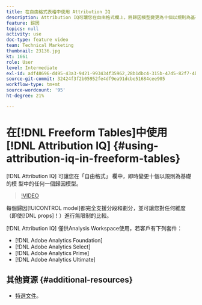 ```yaml
---
title: 在自由格式表格中使用 Attribution IQ
description: Attribution IQ可讓您在自由格式欄上，將歸因模型變更為十個以規則為基礎的模型中的任何一個。
feature: 歸因
topics: null
activity: use
doc-type: feature video
team: Technical Marketing
thumbnail: 23136.jpg
kt: 1661
role: User
level: Intermediate
exl-id: adf48696-d495-43a3-9421-993434f35962,28b1dbc4-315b-47d5-82f7-4b394ed31ad8,28b1dbc4-315b-47d5-82f7-4b394ed31ad8,adf48696-d495-43a3-9421-993434f35962
source-git-commit: 32424f3f2b05952fe4df9ea91dcbe51684cee905
workflow-type: tm+mt
source-wordcount: '95'
ht-degree: 21%

---
```


# 在[!DNL Freeform Tables]中使用[!DNL Attribution IQ] {#using-attribution-iq-in-freeform-tables}

[!DNL Attribution IQ] 可讓您在「自由格式」  欄中，即時變更十個以規則為基礎的模  型中的任何一個歸因模型。

>[!VIDEO](https://video.tv.adobe.com/v/23136/?quality=12)

每個歸因[!UICONTROL model]都完全支援分段和劃分，並可讓您對任何維度（即使[!DNL props]！）進行無限制的比較。

[!DNL Attribution IQ] 僅供Analysis Workspace使用，若客戶有下列套件：

* [!DNL Adobe Analytics Foundation]
* [!DNL Adobe Analytics Select]
* [!DNL Adobe Analytics Prime]
* [!DNL Adobe Analytics Ultimate]

## 其他資源 {#additional-resources}

* [特選文件](https://marketing.adobe.com/resources/help/en_US/analytics/analysis-workspace/attribution.html)。
